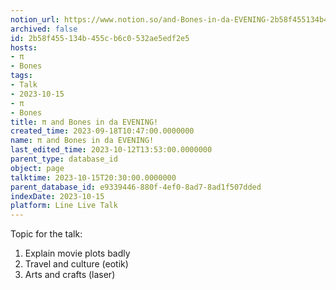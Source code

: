 ```yaml
---
notion_url: https://www.notion.so/and-Bones-in-da-EVENING-2b58f455134b455cb6c0532ae5edf2e5
archived: false
id: 2b58f455-134b-455c-b6c0-532ae5edf2e5
hosts:
- π
- Bones
tags:
- Talk
- 2023-10-15
- π
- Bones
title: π and Bones in da EVENING!
created_time: 2023-09-18T10:47:00.0000000
name: π and Bones in da EVENING!
last_edited_time: 2023-10-12T13:53:00.0000000
parent_type: database_id
object: page
talktime: 2023-10-15T20:30:00.0000000
parent_database_id: e9339446-880f-4ef0-8ad7-8ad1f507dded
indexDate: 2023-10-15
platform: Line Live Talk
---
```


Topic for the talk:
1. Explain movie plots  badly 
2. Travel and culture (eotik)
3. Arts and crafts (laser)

























